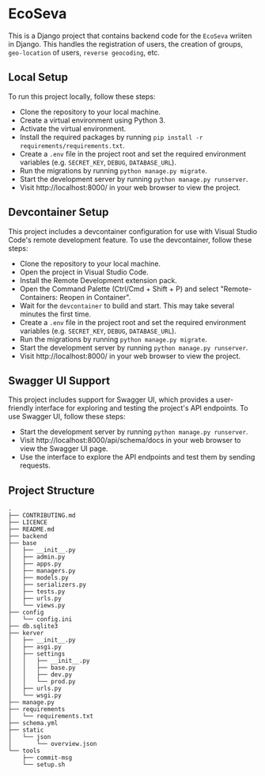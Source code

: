 # EcoSeva

This is a Django project that contains backend code for the `EcoSeva` wriiten in Django. This handles the registration of users, the creation of groups, `geo-location` of users, `reverse geocoding`, etc.

## Local Setup

To run this project locally, follow these steps:

- Clone the repository to your local machine.
- Create a virtual environment using Python 3.
- Activate the virtual environment.
- Install the required packages by running `pip install -r requirements/requirements.txt`.
- Create a `.env` file in the project root and set the required environment variables (e.g. `SECRET_KEY`, `DEBUG`, `DATABASE_URL`).
- Run the migrations by running `python manage.py migrate`.
- Start the development server by running `python manage.py runserver`.
- Visit http://localhost:8000/ in your web browser to view the project.

## Devcontainer Setup

This project includes a devcontainer configuration for use with Visual Studio Code's remote development feature. To use the devcontainer, follow these steps:

- Clone the repository to your local machine.
- Open the project in Visual Studio Code.
- Install the Remote Development extension pack.
- Open the Command Palette (Ctrl/Cmd + Shift + P) and select "Remote-Containers: Reopen in Container".
- Wait for the `devcontainer` to build and start. This may take several minutes the first time.
- Create a `.env` file in the project root and set the required environment variables (e.g. `SECRET_KEY`, `DEBUG`, `DATABASE_URL`).
- Run the migrations by running `python manage.py migrate`.
- Start the development server by running `python manage.py runserver`.
- Visit http://localhost:8000/ in your web browser to view the project.

## Swagger UI Support

This project includes support for Swagger UI, which provides a user-friendly interface for exploring and testing the project's API endpoints. To use Swagger UI, follow these steps:

- Start the development server by running `python manage.py runserver`.
- Visit http://localhost:8000/api/schema/docs in your web browser to view the Swagger UI page.
- Use the interface to explore the API endpoints and test them by sending requests.

## Project Structure

```
.
├── CONTRIBUTING.md
├── LICENCE
├── README.md
├── backend
├── base
│   ├── __init__.py
│   ├── admin.py
│   ├── apps.py
│   ├── managers.py
│   ├── models.py
│   ├── serializers.py
│   ├── tests.py
│   ├── urls.py
│   └── views.py
├── config
│   └── config.ini
├── db.sqlite3
├── kerver
│   ├── __init__.py
│   ├── asgi.py
│   ├── settings
│   │   ├── __init__.py
│   │   ├── base.py
│   │   ├── dev.py
│   │   └── prod.py
│   ├── urls.py
│   └── wsgi.py
├── manage.py
├── requirements
│   └── requirements.txt
├── schema.yml
├── static
│   └── json
│       └── overview.json
└── tools
    ├── commit-msg
    └── setup.sh
```